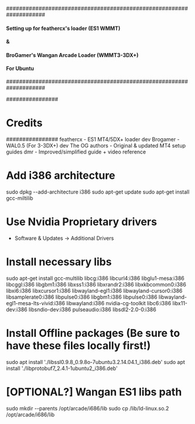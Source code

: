 ####################################################################
####        Setting up for feathercx's loader (ES1 WMMT)        ####
####                               &                            ####
####        BroGamer's Wangan Arcade Loader (WMMT3-3DX+)        ####
####                           For Ubuntu                       ####
####################################################################

################
#   Credits    #
################
feathercx - ES1 MT4/5DX+ loader dev
Brogamer - WAL0.5 (For 3-3DX+) dev
The OG authors - Original & updated MT4 setup guides 
dmr - Improved/simplified guide + video reference

# Add i386 architecture
sudo dpkg --add-architecture i386
sudo apt-get update
sudo apt-get install gcc-miltilib

# Use Nvidia Proprietary drivers
- Software & Updates -> Additional Drivers

# Install necessary libs
sudo apt-get install gcc-multilib libcg:i386 libcurl4:i386 libglu1-mesa:i386 libcggl:i386 libgbm1:i386 libxss1:i386 libxrandr2:i386 libxkbcommon0:i386 libxi6:i386 libxcursor1:i386 libwayland-egl1:i386 libwayland-cursor0:i386 libsamplerate0:i386 libpulse0:i386 libgbm1:i386 libpulse0:i386 libwayland-egl1-mesa-lts-vivid:i386 libwayland:i386 nvidia-cg-toolkit libc6:i386 libx11-dev:i386 libsndio-dev:i386 pulseaudio:i386 libsdl2-2.0-0:i386



# Install Offline packages (Be sure to have these files locally first!)
sudo apt install './libssl0.9.8_0.9.8o-7ubuntu3.2.14.04.1_i386.deb' 
sudo apt install './libprotobuf7_2.4.1-1ubuntu2_i386.deb' 

# [OPTIONAL?] Wangan ES1 libs path
sudo mkdir --parents /opt/arcade/i686/lib
sudo cp /lib/ld-linux.so.2 /opt/arcade/i686/lib

 

